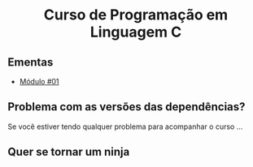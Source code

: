 <h1 align="center">
  Curso de Programação em Linguagem C
</h1>

## Ementas

- [Módulo #01](modulo_01.md)


## Problema com as versões das dependências?

Se você estiver tendo qualquer problema para acompanhar o curso ...

## Quer se tornar um ninja
